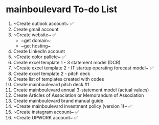# mainboulevard To-do List
1. ~Create outlook account~ ✅
2. Create gmail account
3. ~Create website~ ✅
   - ~get domain~
   - ~get hosting~
4. Create LinkedIn account
5. ~Create color pallete~ ✅
6. Create excel template 1 - 3 statement model (DCR)
7. ~Create excel template 2 - IT startup operating forecast model~ ✅
8. Create excel template 2 - pitch deck
9. Create list of templates created with codes
10. Create mainboulevard pitch deck #1
11. Create mainboulevard annual 3-statement model (actual values)
12. Create Articles of Association or Memorandum of Association
13. Create mainboulevard brand manual guide
14. ~Create mainboulevard investment policy (version 1)~ ✅
15. ~Create instagram account~ ✅
16. ~Create UPWORK account~ ✅
